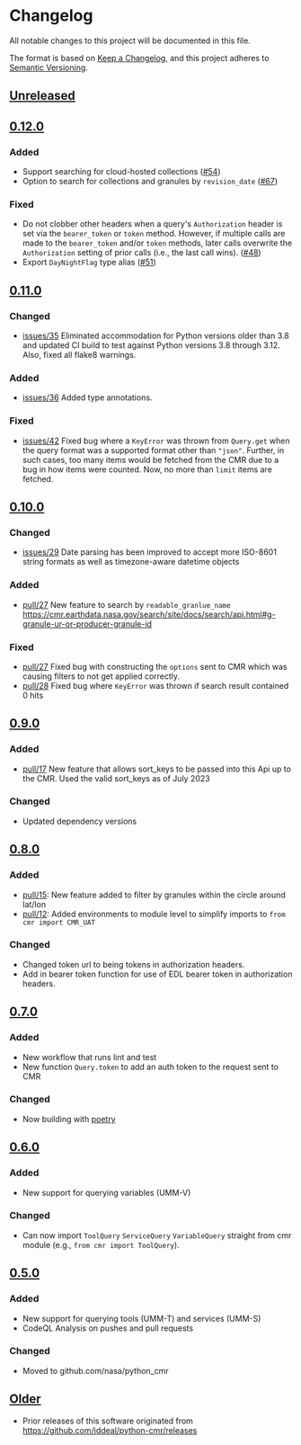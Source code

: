 # Changelog

All notable changes to this project will be documented in this file.

The format is based on
[Keep a Changelog](https://keepachangelog.com/en/1.0.0/), and this project
adheres to [Semantic Versioning](https://semver.org/spec/v2.0.0.html).

## [Unreleased]

## [0.12.0]

### Added

- Support searching for cloud-hosted collections
  ([#54](https://github.com/nasa/python_cmr/issues/54))
- Option to search for collections and granules by `revision_date` ([#67](https://github.com/nasa/python_cmr/issues/67))

### Fixed

- Do not clobber other headers when a query's `Authorization` header is set via
  the `bearer_token` or `token` method.  However, if multiple calls are made to
  the `bearer_token` and/or `token` methods, later calls overwrite the
  `Authorization` setting of prior calls (i.e., the last call wins).
  ([#48](https://github.com/nasa/python_cmr/issues/48))
- Export `DayNightFlag` type alias ([#51](https://github.com/nasa/python_cmr/issues/51))

## [0.11.0]

### Changed

- [issues/35](https://github.com/nasa/python_cmr/issues/35) Eliminated
  accommodation for Python versions older than 3.8 and updated CI build to test
  against Python versions 3.8 through 3.12.  Also, fixed all flake8 warnings.

### Added

- [issues/36](https://github.com/nasa/python_cmr/issues/36) Added type annotations.

### Fixed

- [issues/42](https://github.com/nasa/python_cmr/issues/42) Fixed bug where a
  `KeyError` was thrown from `Query.get` when the query format was a supported
  format other than `"json"`.  Further, in such cases, too many items would be
  fetched from the CMR due to a bug in how items were counted.  Now, no more
  than `limit` items are fetched.

## [0.10.0]

### Changed

- [issues/29](https://github.com/nasa/python_cmr/issues/29) Date parsing has
  been improved to accept more ISO-8601 string formats as well as timezone-aware
  datetime objects

### Added

- [pull/27](https://github.com/nasa/python_cmr/pull/27) New feature to search by
  `readable_granlue_name`
  <https://cmr.earthdata.nasa.gov/search/site/docs/search/api.html#g-granule-ur-or-producer-granule-id>

### Fixed

- [pull/27](https://github.com/nasa/python_cmr/pull/27) Fixed bug with
  constructing the `options` sent to CMR which was causing filters to not get
  applied correctly.
- [pull/28](https://github.com/nasa/python_cmr/pull/28) Fixed bug where
  `KeyError` was thrown if search result contained 0 hits

## [0.9.0]

### Added

- [pull/17](https://github.com/nasa/python_cmr/pull/17) New feature that allows
  sort_keys to be passed into this Api up to the CMR.  Used the valid sort_keys
  as of July 2023

### Changed

- Updated dependency versions

## [0.8.0]

### Added

- [pull/15](https://github.com/nasa/python_cmr/pull/15): New feature added to
  filter by granules within the circle around lat/lon
- [pull/12](https://github.com/nasa/python_cmr/pull/12): Added environments to
  module level to simplify imports to `from cmr import CMR_UAT`

### Changed

- Changed token url to being tokens in authorization headers.
- Add in bearer token function for use of EDL bearer token in authorization
  headers.

## [0.7.0]

### Added

- New workflow that runs lint and test
- New function `Query.token` to add an auth token to the request sent to CMR

### Changed

- Now building with [poetry](https://python-poetry.org/)

## [0.6.0]

### Added

- New support for querying variables (UMM-V)

### Changed

- Can now import `ToolQuery` `ServiceQuery` `VariableQuery` straight from cmr
  module (e.g., `from cmr import ToolQuery`).

## [0.5.0]

### Added

- New support for querying tools (UMM-T) and services (UMM-S)
- CodeQL Analysis on pushes and pull requests

### Changed

- Moved to github.com/nasa/python_cmr

## [Older]

- Prior releases of this software originated from
  <https://github.com/jddeal/python-cmr/releases>

[Unreleased]: https://github.com/nasa/python_cmr/compare/v0.12.0...HEAD
[0.12.0]: https://github.com/nasa/python_cmr/compare/v0.11.0...v0.12.0
[0.11.0]: https://github.com/nasa/python_cmr/compare/v0.10.0...v0.11.0
[0.10.0]: https://github.com/nasa/python_cmr/compare/v0.9.0...v0.10.0
[0.9.0]: https://github.com/nasa/python_cmr/compare/v0.8.0...v0.9.0
[0.8.0]: https://github.com/nasa/python_cmr/compare/v0.7.0...v0.8.0
[0.7.0]: https://github.com/nasa/python_cmr/compare/v0.6.0...v0.7.0
[0.6.0]: https://github.com/nasa/python_cmr/compare/v0.5.0...v0.6.0
[0.5.0]: https://github.com/nasa/python_cmr/compare/ef0f9e7d67ce99d342a568bd6a098c3462df16d2...v0.5.0
[Older]: https://github.com/jddeal/python-cmr/releases
